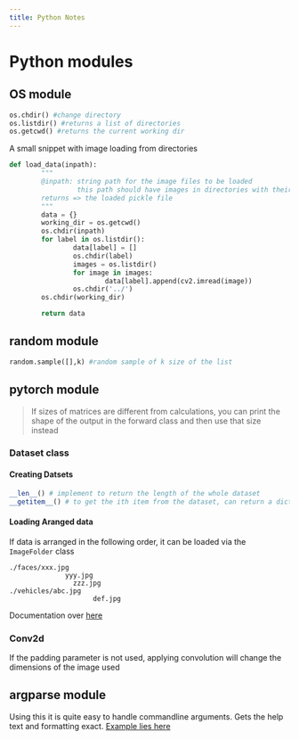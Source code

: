 ```yaml
---
title: Python Notes
---
```

# Python modules

## OS module

``` python
os.chdir() #change directory
os.listdir() #returns a list of directories
os.getcwd() #returns the current working dir
```

A small snippet with image loading from directories

``` python
def load_data(inpath):
        """
        @inpath: string path for the image files to be loaded
                 this path should have images in directories with their label names
        returns => the loaded pickle file
        """
        data = {}
        working_dir = os.getcwd()
        os.chdir(inpath)
        for label in os.listdir():
                data[label] = []
                os.chdir(label)
                images = os.listdir()
                for image in images:
                        data[label].append(cv2.imread(image))
                os.chdir('../')
        os.chdir(working_dir)

        return data

```

## random module

``` python
random.sample([],k) #random sample of k size of the list
```
## pytorch module

> If sizes of matrices are different from calculations, you can print the shape of the output in the forward class and then use that size instead

### Dataset class

#### Creating Datsets

``` python
__len__() # implement to return the length of the whole dataset
__getitem__() # to get the ith item from the dataset, can return a dictionary also applied transformations
```

#### Loading Aranged data

If data is arranged in the following order, it can be loaded via the `ImageFolder` class

```
./faces/xxx.jpg
			  yyy.jpg
				zzz.jpg
./vehicles/abc.jpg
					 def.jpg
```

Documentation over [here](https://pytorch.org/docs/stable/torchvision/datasets.html#imagefolder)

### Conv2d

If the padding parameter is not used, applying convolution will change the dimensions of the image used

##  argparse module

Using this it is quite easy to handle commandline arguments. Gets the help text and formatting exact. [Example lies here](https://github.com/bhashithe/facebook_friends)
